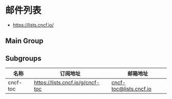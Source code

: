 # 邮件列表

* <https://lists.cncf.io/>

## Main Group

## Subgroups

| 名称     | 订阅地址                           | 邮箱地址                 |
| -------- | ---------------------------------- | ------------------------ |
| cncf-toc | <https://lists.cncf.io/g/cncf-toc> | <cncf-toc@lists.cncf.io> |